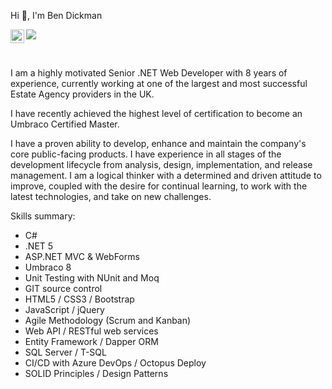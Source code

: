 Hi :wave:, I'm Ben Dickman

<a href="https://www.linkedin.com/in/benjamindickman/" target="_blank">
  <img align="left" alt="Ben's LinkedIN" width="22px" src="https://raw.githubusercontent.com/peterthehan/peterthehan/master/assets/linkedin.svg" />
</a>

![](https://visitor-badge.glitch.me/badge?page_id=bendickman.bendickman)

<br />

I am a highly motivated Senior .NET Web Developer with 8 years of experience, currently working at one of the largest and most successful Estate Agency providers in the UK.

I have recently achieved the highest level of certification to become an Umbraco Certified Master.

I have a proven ability to develop, enhance and maintain the company's core public-facing products. I have experience in all stages of the development lifecycle from analysis, design, implementation, and release management. I am a logical thinker with a determined and driven attitude to improve, coupled with the desire for continual learning, to work with the latest technologies, and take on new challenges.

Skills summary:

- C#
- .NET 5
- ASP.NET MVC & WebForms
- Umbraco 8
- Unit Testing with NUnit and Moq
- GIT source control
- HTML5 / CSS3 / Bootstrap
- JavaScript / jQuery
- Agile Methodology (Scrum and Kanban)
- Web API / RESTful web services
- Entity Framework / Dapper ORM
- SQL Server / T-SQL
- CI/CD with Azure DevOps / Octopus Deploy
- SOLID Principles / Design Patterns

